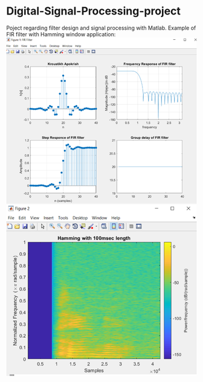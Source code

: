 # Digital-Signal-Processing-project
Poject regarding filter design and signal processing with Matlab.
Example of FIR filter with Hamming window application:
![Alt text](FIR_filer.png)
![Alt text](hamming_filter.png)
